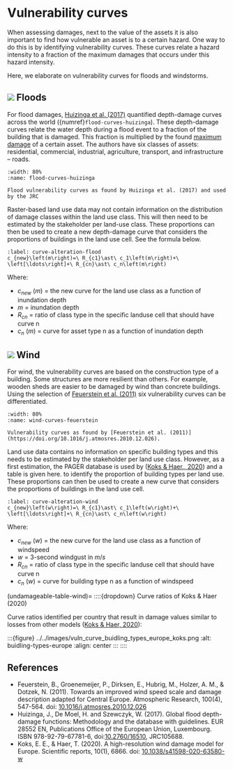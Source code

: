 # Vulnerability curves

When assessing damages, next to the value of the assets it is also important to find how vulnerable an asset is to a certain hazard.
One way to do this is by identifying vulnerability curves.
These curves relate a hazard intensity to a fraction of the maximum damages that occurs under this hazard intensity.

Here, we elaborate on vulnerability curves for floods and windstorms.


## <img src="../../images/icon_s/icon_s_floods.png" class="hazard-icon" /> Floods

For flood damages, [Huizinga et al. (2017)](https://publications.jrc.ec.europa.eu/repository/handle/JRC105688) quantified depth-damage curves across the world ({numref}`flood-curves-huizinga`).
These depth-damage curves relate the water depth during a flood event to a fraction of the building that is damaged.
This fraction is multiplied by the found [maximum damage](./maximum_damages.md) of a certain asset.
The authors have six classes of assets: residential, commercial, industrial, agriculture, transport, and infrastructure – roads.


```{figure}  ../../images/vuln_curve_flood_huizinga.png
:width: 80%
:name: flood-curves-huizinga

Flood vulnerability curves as found by Huizinga et al. (2017) and used by the JRC
```

Raster-based land use data may not contain information on the distribution of damage classes within the land use class. This will then need to be estimated by the stakeholder per land-use class. These proportions can then be used to create a new depth-damage curve that considers the proportions of buildings in the land use cell. See the formula below.

```{math}
:label: curve-alteration-flood
c_{new}\left(m\right)=\ R_{c1}\ast\ c_1\left(m\right)+\ \left[\ldots\right]+\ R_{cn}\ast\ c_n\left(m\right)
```

Where: 

- $c_{new}\ (m)$ = the new curve for the land use class as a function of inundation depth
- $m$ = inundation depth
- $R_{cn}$ = ratio of class type in the specific landuse cell that should have curve n
- $c_n\ (m)$ = curve for asset type n as a function of inundation depth


## <img src="../../images/icon_s/icon_s_wind.png" class="hazard-icon" /> Wind

For wind, the vulnerability curves are based on the construction type of a building.
Some structures are more resilient than others.
For example, wooden sheds are easier to be damaged by wind than concrete buildings.
Using the selection of [Feuerstein et al. (2011)](https://doi.org/10.1016/j.atmosres.2010.12.026) six vulnerability curves can be differentiated.


```{figure}  ../../images/vuln_curve_wind_feuerstein.png
:width: 80%
:name: wind-curves-feuerstein

Vulnerability curves as found by [Feuerstein et al. (2011)](https://doi.org/10.1016/j.atmosres.2010.12.026).
```

Land use data contains no information on specific building types and this needs to be estimated by the stakeholder per land use class. However, as a first estimation, the PAGER database is used by ([Koks & Haer., 2020](https://doi.org/10.1038/s41598-020-63580-w)) and a table is given here. to identify the proportion of building types per land use. These proportions can then be used to create a new curve that considers the proportions of buildings in the land use cell.

```{math}
:label: curve-alteration-wind
c_{new}\left(w\right)=\ R_{c1}\ast\ c_1\left(w\right)+\ \left[\ldots\right]+\ R_{cn}\ast\ c_n\left(w\right)
```


Where: 

- $c_{new}\ (w)$ = the new curve for the land use class as a function of windspeed
- $w$ = 3-second windgust in $m/s$
- $R_{cn}$ = ratio of class type in the specific landuse cell that should have curve n
- $c_n\ (w)$ = curve for building type n as a function of windspeed


(undamageable-table-wind)=
::::{dropdown} Curve ratios of Koks & Haer (2020)

Curve ratios identified per country that result in damage values similar to losses from other models ([Koks & Haer, 2020](https://doi.org/10.1038/s41598-020-63580-w)):

:::{figure} ../../images/vuln_curve_buidling_types_europe_koks.png
:alt: buidling-types-europe
:align: center
:::
::::


## References

- Feuerstein, B., Groenemeijer, P., Dirksen, E., Hubrig, M., Holzer, A. M., & Dotzek, N. (2011). Towards an improved wind speed scale and damage description adapted for Central Europe. Atmospheric Research, 100(4), 547-564. doi: [10.1016/j.atmosres.2010.12.026](https://doi.org/10.1016/j.atmosres.2010.12.026)
- Huizinga, J., De Moel, H. and Szewczyk, W. (2017). Global flood depth-damage functions: Methodology and the database with guidelines. EUR 28552 EN, Publications Office of the European Union, Luxembourg. ISBN 978-92-79-67781-6, doi:[10.2760/16510](https://publications.jrc.ec.europa.eu/repository/handle/JRC105688), JRC105688.
- Koks, E. E., & Haer, T. (2020). A high-resolution wind damage model for Europe. Scientific reports, 10(1), 6866. doi: [10.1038/s41598-020-63580-w](https://doi.org/10.1038/s41598-020-63580-w)
